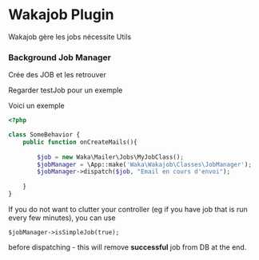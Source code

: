 # Wakajob Plugin #

Wakajob gère les jobs nécessite Utils

### Background Job Manager

Crée des JOB et les retrouver 

Regarder testJob pour un exemple

Voici un exemple

```php
<?php

class SomeBehavior {
    public function onCreateMails(){
    
        $job = new Waka\Mailer\Jobs\MyJobClass();
        $jobManager = \App::make('Waka\Wakajob\Classes\JobManager');
        $jobManager->dispatch($job, "Email en cours d'envoi");
        
    }
}
```

If you do not want to clutter your controller (eg if you have job that is run every few minutes), you can use 

```
$jobManager->isSimpleJob(true);
```  
before dispatching - this will remove **successful** job from DB at the end.
